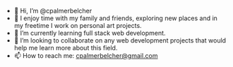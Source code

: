 - 👋 Hi, I’m @cpalmerbelcher
- 👀 I enjoy time with my family and friends, exploring new places and in my freetime I work on personal art projects.
- 🌱 I’m currently learning full stack web development.
- 💞️ I’m looking to collaborate on any web development projects that would help me learn more about this field.
- 📫 How to reach me: cpalmerbelcher@gmail.com

<!---
cpalmerbelcher/cpalmerbelcher is a ✨ special ✨ repository because its `README.md` (this file) appears on your GitHub profile.
You can click the Preview link to take a look at your changes.
--->
